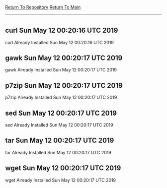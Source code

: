 [Return To Repository](https://github.com/deathbybandaid/piholeparser/)
[Return To Main](https://github.com/deathbybandaid/piholeparser/blob/master/RecentRunLogs/Mainlog.md)
____________________________________
# 
## curl Sun May 12 00:20:16 UTC 2019
curl Already Installed Sun May 12 00:20:16 UTC 2019
## gawk Sun May 12 00:20:17 UTC 2019
gawk Already Installed Sun May 12 00:20:17 UTC 2019
## p7zip Sun May 12 00:20:17 UTC 2019
p7zip Already Installed Sun May 12 00:20:17 UTC 2019
## sed Sun May 12 00:20:17 UTC 2019
sed Already Installed Sun May 12 00:20:17 UTC 2019
## tar Sun May 12 00:20:17 UTC 2019
tar Already Installed Sun May 12 00:20:17 UTC 2019
## wget Sun May 12 00:20:17 UTC 2019
wget Already Installed Sun May 12 00:20:17 UTC 2019
